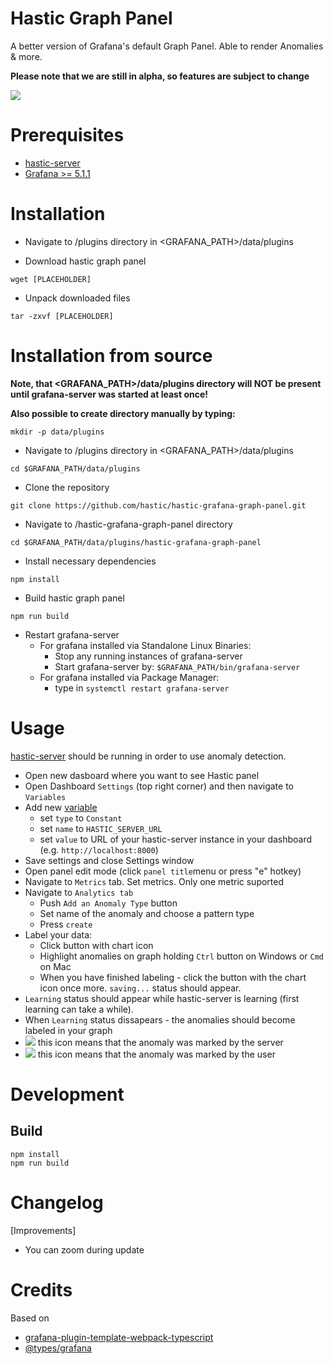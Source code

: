 # Hastic Graph Panel

A better version of Grafana's default Graph Panel. Able to render Anomalies & more.

**Please note that we are still in alpha, so features are subject to change**

<img src="https://hastic.io/images/cpu_white.gif" />

# Prerequisites

* [hastic-server](https://github.com/hastic/hastic-server)
* [Grafana >= 5.1.1](https://grafana.com/grafana/download)

# Installation

- Navigate to /plugins directory in <GRAFANA_PATH>/data/plugins

- Download hastic graph panel
```
wget [PLACEHOLDER]
```

- Unpack downloaded files
```
tar -zxvf [PLACEHOLDER]
```

# Installation from source

**Note, that <GRAFANA_PATH>/data/plugins directory will NOT be present until grafana-server was started at least once!**

**Also possible to create directory manually by typing:**
```
mkdir -p data/plugins
```

- Navigate to /plugins directory in <GRAFANA_PATH>/data/plugins
```
cd $GRAFANA_PATH/data/plugins
```

- Clone the repository
```
git clone https://github.com/hastic/hastic-grafana-graph-panel.git
```

- Navigate to /hastic-grafana-graph-panel directory
```
cd $GRAFANA_PATH/data/plugins/hastic-grafana-graph-panel
```

- Install necessary dependencies
```
npm install
```

- Build hastic graph panel
```
npm run build
```

- Restart grafana-server
  - For grafana installed via Standalone Linux Binaries:
    - Stop any running instances of grafana-server
    - Start grafana-server by:
      ```$GRAFANA_PATH/bin/grafana-server```
  - For grafana installed via Package Manager:
    - type in ```systemctl restart grafana-server```

# Usage

[hastic-server](https://github.com/hastic/hastic-server) should be running in order to use anomaly detection.

- Open new dasboard where you want to see Hastic panel
- Open Dashboard `Settings` (top right corner) and then navigate to `Variables` 
- Add new [variable](http://docs.grafana.org/reference/templating/#variable-types) 
  - set `type` to `Constant`
  - set `name` to `HASTIC_SERVER_URL` 
  - set `value` to URL of your hastic-server instance in your dashboard (e.g. `http://localhost:8000`)
- Save settings and close Settings window
- Open panel edit mode (click `panel title`menu or press "e" hotkey)
- Navigate to `Metrics` tab. Set metrics. Only one metric suported
- Navigate to `Analytics tab`
  - Push `Add an Anomaly Type` button
  - Set name of the anomaly and choose a pattern type
  - Press `create`
- Label your data:
  - Click button with chart icon
  - Highlight anomalies on graph holding `Ctrl` button on Windows or `Cmd` on Mac
  - When you have finished labeling - click the button with the chart icon once more. `saving...` status should appear.
- `Learning` status should appear while hastic-server is learning (first learning can take a while).
- When `Learning` status dissapears - the anomalies should become labeled in your graph
- <img src="assets/mag_icon_light.png" /> this icon means that the anomaly was marked by the server
- <img src="assets/pin_icon_light.png" /> this icon means that the anomaly was marked by the user


# Development

## Build

```
npm install
npm run build
```


# Changelog

[Improvements]

* You can zoom during update


# Credits

Based on 

* [grafana-plugin-template-webpack-typescript](https://github.com/CorpGlory/grafana-plugin-template-webpack-typescript) 
* [@types/grafana](https://github.com/CorpGlory/types-grafana)
